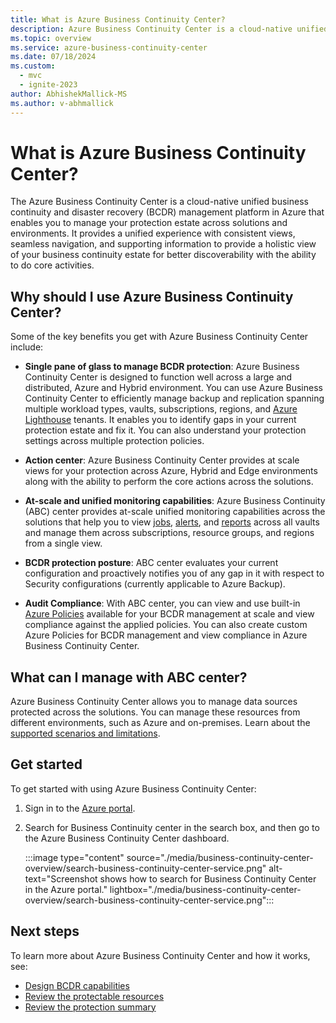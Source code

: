 ```yaml
---
title: What is Azure Business Continuity Center?
description: Azure Business Continuity Center is a cloud-native unified business continuity and disaster recovery (BCDR) management platform in Azure that enables you to manage your protection estate across solutions and environments.
ms.topic: overview
ms.service: azure-business-continuity-center
ms.date: 07/18/2024
ms.custom:
  - mvc
  - ignite-2023
author: AbhishekMallick-MS
ms.author: v-abhmallick
---
```

# What is Azure Business Continuity Center?
 
The Azure Business Continuity Center is a cloud-native unified business continuity and disaster recovery (BCDR) management platform in Azure that enables you to manage your protection estate across solutions and environments. It provides a unified experience with consistent views, seamless navigation, and supporting information to provide a holistic view of your business continuity estate for better discoverability with the ability to do core activities.

## Why should I use Azure Business Continuity Center?

Some of the key benefits you get with Azure Business Continuity Center include:

- **Single pane of glass to manage BCDR protection**: Azure Business Continuity Center is designed to function well across a large and distributed, Azure and Hybrid environment. You can use Azure Business Continuity Center to efficiently manage backup and replication spanning multiple workload types, vaults, subscriptions, regions, and [Azure Lighthouse](/azure/lighthouse/overview) tenants. It enables you to identify gaps in your current protection estate and fix it. You can also understand your protection settings across multiple protection policies.

- **Action center**: Azure Business Continuity Center provides at scale views for your protection across Azure, Hybrid and Edge environments along with the ability to perform the core actions across the solutions. 

- **At-scale and unified monitoring capabilities**: Azure Business Continuity (ABC) center provides at-scale unified monitoring capabilities across the solutions that help you to view [jobs](tutorial-monitor-operate.md), [alerts](tutorial-monitor-alerts-metrics.md), and [reports](tutorial-reporting-for-data-insights.md) across all vaults and manage them across subscriptions, resource groups, and regions from a single view.

- **BCDR protection posture**: ABC center evaluates your current configuration and proactively notifies you of any gap in it with respect to Security configurations (currently applicable to Azure Backup). 

- **Audit Compliance**: With ABC center, you can view and use built-in [Azure  Policies](/azure/governance/policy/overview) available for your BCDR management at scale and view compliance against the applied policies. You can also create custom Azure Policies for BCDR management and view compliance in Azure Business Continuity Center.

## What can I manage with ABC center? 

Azure Business Continuity Center allows you to manage data sources protected across the solutions. You can manage these resources from different environments, such as Azure and on-premises.  Learn about the [supported scenarios and limitations]().

## Get started



To get started with using Azure Business Continuity Center:

1. Sign in to the [Azure portal](https://portal.azure.com/).

1. Search for Business Continuity center in the search box, and then go to the Azure Business Continuity Center dashboard.

   :::image type="content" source="./media/business-continuity-center-overview/search-business-continuity-center-service.png" alt-text="Screenshot shows how to search for Business Continuity Center in the Azure portal." lightbox="./media/business-continuity-center-overview/search-business-continuity-center-service.png":::

## Next steps

To learn more about Azure Business Continuity Center and how it works, see:

- [Design BCDR capabilities](/azure/cloud-adoption-framework/ready/landing-zone/design-area/management-business-continuity-disaster-recovery)
- [Review the protectable resources](/azure/backup/backup-architecture)
- [Review the protection summary]()
